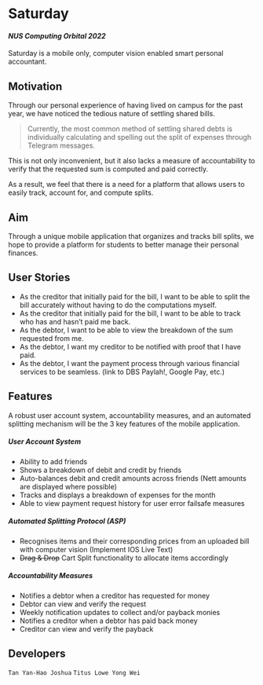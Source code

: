 # Saturday
#### _NUS Computing Orbital 2022_

Saturday is a mobile only, computer vision enabled smart personal accountant.

## Motivation

Through our personal experience of having lived on campus for the past year, we have noticed the tedious nature of settling shared bills. 

> Currently, the most common method of
> settling shared debts is individually calculating
> and spelling out the split of expenses through
> Telegram messages. 

This is not only inconvenient, but it also lacks a measure of accountability to verify that the requested sum is computed and paid correctly.

 As a result, we feel that there is a need for a platform that allows users to easily track, account for, and compute splits.

## Aim 

Through a unique mobile application that organizes and tracks bill splits, we hope to provide a platform for students to better manage their personal finances.

## User Stories

- As the creditor that initially paid for the bill, I want to be able to split the bill accurately without having to do the computations myself.
- As the creditor that initially paid for the bill, I want to be able to track who has and hasn’t paid me back.
- As the debtor, I want to be able to view the breakdown of the sum requested from me.
- As the debtor, I want my creditor to be notified with proof that I have paid.
- As the debtor, I want the payment process through various financial services to be seamless. (link to DBS Paylah!, Google Pay, etc.)

## Features

A robust user account system, accountability measures, and an automated splitting mechanism will be the 3 key features of the mobile application.

##### User Account System
- Ability to add friends
- Shows a breakdown of debit and credit by friends
- Auto-balances debit and credit amounts across friends (Nett amounts are displayed where possible)
- Tracks and displays a breakdown of expenses for the month
- Able to view payment request history for user error failsafe measures

##### Automated Splitting Protocol (ASP)
- Recognises items and their corresponding prices from an uploaded bill with computer vision (Implement IOS Live Text)
- ~~Drag & Drop~~ Cart Split functionality to allocate items accordingly

##### Accountability Measures
- Notifies a debtor when a creditor has requested for money
- Debtor can view and verify the request
- Weekly notification updates to collect and/or payback monies
- Notifies a creditor when a debtor has paid back money
- Creditor can view and verify the payback

## Developers
`Tan Yan-Hao Joshua`
`Titus Lowe Yong Wei`

